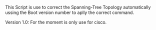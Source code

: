This Script is use to correct the Spanning-Tree Topology automatically ussing the Boot version number to aplly the correct command. 

Version 1.0: For the moment is only use for cisco.